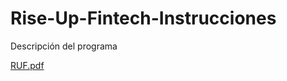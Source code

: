 # Rise-Up-Fintech-Instrucciones
Descripción del programa

[RUF.pdf](https://github.com/RiseUp-Fintech/Rise-Up-Fintech-Instrucciones/files/10281833/RUF.pdf)
